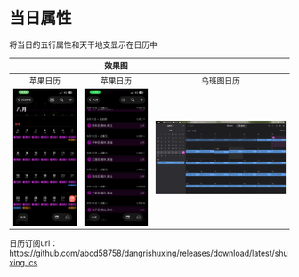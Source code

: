 # 当日属性
将当日的五行属性和天干地支显示在日历中

||效果图||
|:---:|:---:|:---:|
|苹果日历|苹果日历|乌班图日历|
|![apple1](png/apple1.png)|![apple2](png/apple2.png)|![ubt](png/ubt.png)|

日历订阅url：
https://github.com/abcd58758/dangrishuxing/releases/download/latest/shuxing.ics
